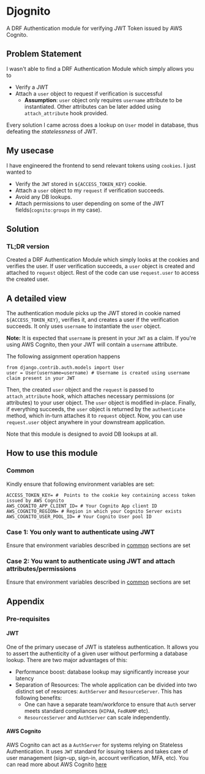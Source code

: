 # Djognito

A DRF Authentication module for verifying JWT Token issued by AWS Cognito.

## Problem Statement

I wasn't able to find a DRF Authentication Module which simply allows you to 
  * Verify a JWT
  * Attach a `user` object to request if verification is successful
    * **Assumption**: `user` object only requires `username` attribute to be instantiated. Other attributes can be later added using `attach_attribute` hook provided.

Every solution I came across does a lookup on `User` model in database, thus defeating the _statelessness_ of JWT.

## My usecase

I have engineered the frontend to send relevant tokens using `cookies`. I just wanted to

*  Verify the  `JWT` stored in `${ACCESS_TOKEN_KEY}` cookie.
*  Attach a `user` object to my `request` if verification succeeds.
*  Avoid any DB lookups.
*  Attach permissions to user depending on some of the JWT fields(`cognito:groups` in my case).


## Solution

### TL;DR version

Created a DRF Authentication Module which simply looks at the cookies and verifies the user. If user verification succeeds, 
a `user` object is created and attached to `request` object. Rest of the code can use `request.user` to access the created user. 

## A detailed view

The authentication module picks up the JWT stored in cookie named `${ACCESS_TOKEN_KEY}`, verifies it, and creates a user if the verification succeeds. It only uses `username` to instantiate the `user` object. 

**Note:** It is expected that `username` is present in your `JWT` as a claim. If you're using AWS Cognito, then your JWT will contain a `username` attribute.

The following assignment operation happens
```
from django.contrib.auth.models import User
user = User(username=username) # Username is created using username claim present in your JWT
```

Then, the created `user` object and the `request` is passed to `attach_attribute` hook, which attaches necessary permissions (or attributes) to your user object. The `user` object is modified in-place. Finally, if everything succeeds, the `user` object is returned by the `authenticate` method, which in-turn attaches it to `request` object. Now, you can use `request.user` object anywhere in your downstream application.

Note that this module is designed to avoid DB lookups at all. 

## How to use this module

### Common

Kindly ensure that following environment variables are set:

```
ACCESS_TOKEN_KEY= #  Points to the cookie key containing access token issued by AWS Cognito
AWS_COGNITO_APP_CLIENT_ID= # Your Cognito App client ID
AWS_COGNITO_REGION= # Region in which your Cognito Server exists
AWS_COGNITO_USER_POOL_ID= # Your Cognito User pool ID 
```

### Case 1: You only want to authenticate using JWT

Ensure that environment variables described in [common](#common) sections are set

### Case 2: You want to authenticate using JWT and attach attributes/permissions

Ensure that environment variables described in [common](#common) sections are set


## Appendix

### Pre-requisites

#### JWT

One of the primary usecase of JWT is stateless authentication. It allows you to assert the authenticity of a given user without performing a database lookup. There are two major advantages of this:

* Performance boost: database lookup may significantly increase your latency
* Separation of Resources: The whole application can be divided into two distinct set of resources: `AuthServer` and `ResourceServer`. This has following benefits: 
  * One can have a separate team/workforce to ensure that `Auth` server meets standard compliances (`HIPAA`, `FedRAMP` etc).
  * `ResourcesServer` and `AuthServer` can scale independently.

#### AWS Cognito

AWS Cognito can act as a `AuthServer` for systems relying on Stateless Authentication. It uses `JWT` standard for issuing tokens and takes care of user management (sign-up, sign-in, account verification, MFA, etc). You can read more about AWS Cognito [here](https://aws.amazon.com/cognito/)
